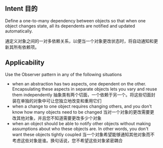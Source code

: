 ## Intent 目的 ## 
Define a one-to-many dependency between objects so that when one object changes state, all its dependents are notified and updated automatically.

通定义对象之间的一对多依赖关系，以便当一个对象更改状态时，将自动通知和更新其所有依赖项。

## Applicability ##

Use the Observer pattern in any of the following situations

* when an abstraction has two aspects, one dependent on the other. Encapsulating these aspects in separate objects lets you vary and reuse them independently
 抽象类有两个切面，一个依赖于另一个。将这些切面封装在单独的对象中可让您独立地改变和重用它们
* when a change to one object requires changing others, and you don't know how many objects need to be changed
当对一个对象的更改需要更改其他对象，并且您不知道需要更改多少个对象
* when an object should be able to notify other objects without making assumptions about who these objects are. In other words, you don't want these objects tightly coupled
当一个对象希望能够通知其他对象而不考虑这些对象是谁。换句话说，您不希望这些对象紧密耦合
